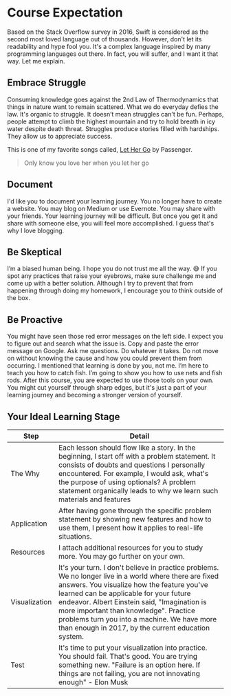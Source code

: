 # Course Expectation
Based on the Stack Overflow survey in 2016, Swift is considered as the second most loved language out of thousands. However, don't let its readability and hype fool you. It's a complex language inspired by many programming languages out there. In fact, you will suffer, and I want it that way. Let me explain.

## Embrace Struggle
Consuming knowledge goes against the 2nd Law of Thermodynamics that things in nature want to remain scattered. What we do everyday defies the law. It's organic to struggle. It doesn’t mean struggles can't be fun. Perhaps, people attempt to climb the highest mountain and try to hold breath in icy water despite death threat. Struggles produce stories filled with hardships. They allow us to appreciate success.

This is one of my favorite songs called, [Let Her Go] by Passenger.
> Only know you love her when you let her go

[Let Her Go]: https://www.youtube.com/watch?v=RBumgq5yVrA

## Document
I'd like you to document your learning journey. You no longer have to create a website. You may blog on Medium or use Evernote. You may share with your friends. Your learning journey will be difficult. But once you get it and share with someone else, you will feel more accomplished. I guess that's why I love blogging.

## Be Skeptical
I’m a biased human being. I hope you do not trust me all the way. 😅 If you spot any practices that raise your eyebrows, make sure challenge me and come up with a better solution. Although I try to prevent that from happening through doing my homework, I encourage you to think outside of the box.

## Be Proactive
You might have seen those red error messages on the left side. I expect you to figure out and search what the issue is. Copy and paste the error message on Google. Ask me questions. Do whatever it takes. Do not move on without knowing the cause and how you could prevent them from occurring.
I mentioned that learning is done by you, not me. I’m here to teach you how to catch fish. I’m going to show you how to use nets and fish rods. After this course, you are expected to use those tools on your own. You might cut yourself through sharp edges, but it's just a part of your learning journey and becoming a stronger version of yourself.

## Your Ideal Learning Stage
| Step | Detail |
| --- | --- |
| The Why | Each lesson should flow like a story. In the beginning, I start off with a problem statement. It consists of doubts and questions I personally encountered. For example, I would ask, what's the purpose of using optionals? A problem statement organically leads to why we learn such materials and features
| Application | After having gone through the specific problem statement by showing new features and how to use them, I present how it applies to real-life situations.
| Resources | I attach additional resources for you to study more. You may go further on your own.
| Visualization | It's your turn. I don't believe in practice problems. We no longer live in a world where there are fixed answers. You visualize how the feature you've learned can be applicable for your future endeavor. Albert Einstein said, "Imagination is more important than knowledge". Practice problems turn you into a machine. We have more than enough in 2017, by the current education system.
| Test |  It's time to put your visualization into practice. You should fail. That's good. You are trying something new. "Failure is an option here. If things are not failing, you are not innovating enough" - Elon Musk

